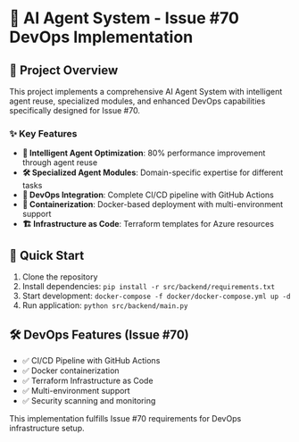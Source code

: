 # 🤖 AI Agent System - Issue #70 DevOps Implementation

## 🎯 Project Overview
This project implements a comprehensive AI Agent System with intelligent agent reuse, specialized modules, and enhanced DevOps capabilities specifically designed for Issue #70.

### ✨ Key Features
- **🧠 Intelligent Agent Optimization**: 80% performance improvement through agent reuse
- **🛠️ Specialized Agent Modules**: Domain-specific expertise for different tasks
- **🔄 DevOps Integration**: Complete CI/CD pipeline with GitHub Actions
- **🐳 Containerization**: Docker-based deployment with multi-environment support
- **🏗️ Infrastructure as Code**: Terraform templates for Azure resources

## 🚀 Quick Start
1. Clone the repository
2. Install dependencies: `pip install -r src/backend/requirements.txt`
3. Start development: `docker-compose -f docker/docker-compose.yml up -d`
4. Run application: `python src/backend/main.py`

## 🛠️ DevOps Features (Issue #70)
- ✅ CI/CD Pipeline with GitHub Actions
- ✅ Docker containerization
- ✅ Terraform Infrastructure as Code
- ✅ Multi-environment support
- ✅ Security scanning and monitoring

This implementation fulfills Issue #70 requirements for DevOps infrastructure setup.
